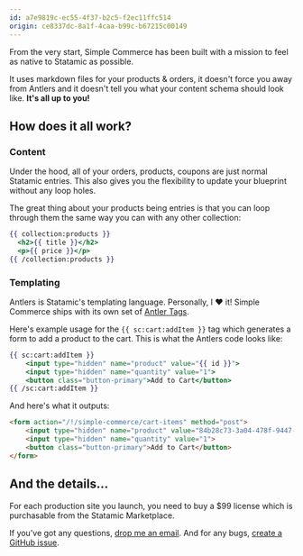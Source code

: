 ```yaml
---
id: a7e9819c-ec55-4f37-b2c5-f2ec11ffc514
origin: ce8337dc-8a1f-4caa-b99c-b67215c00149
---
```

From the very start, Simple Commerce has been built with a mission to feel as native to Statamic as possible. 

It uses markdown files for your products & orders, it doesn't force you away from Antlers and it doesn't tell you what your content schema should look like. **It's all up to you!**

## How does it all work?

### Content

Under the hood, all of your orders, products, coupons are just normal Statamic entries. This also gives you the flexibility to update your blueprint without any loop holes.

The great thing about your products being entries is that you can loop through them the same way you can with any other collection:

```handlebars
{{ collection:products }}
  <h2>{{ title }}</h2>
  <p>{{ price }}</p>
{{ /collection:products }}
```

### Templating

Antlers is Statamic's templating language. Personally, I ❤️ it! Simple Commerce ships with its own set of [Antler Tags](/v2.2/tags).

Here's example usage for the `{{ sc:cart:addItem }}` tag which generates a form to add a product to the cart. This is what the Antlers code looks like:

```handlebars
{{ sc:cart:addItem }}
    <input type="hidden" name="product" value="{{ id }}">
    <input type="hidden" name="quantity" value="1">
    <button class="button-primary">Add to Cart</button>
{{ /sc:cart:addItem }}
```

And here's what it outputs:

```html
<form action="/!/simple-commerce/cart-items" method="post">
    <input type="hidden" name="product" value="84b28c73-3a04-478f-9447-68df026c44fe">
    <input type="hidden" name="quantity" value="1">
    <button class="button-primary">Add to Cart</button>
</form>
```

## And the details...

For each production site you launch, you need to buy a $99 license which is purchasable from the Statamic Marketplace.

If you've got any questions, [drop me an email](mailto:hello@doublethree.digital). And for any bugs, [create a GitHub issue](https://github.com/doublethreedigital/simple-commerce/issues/new?assignees=&labels=&template=bug_report.md).
